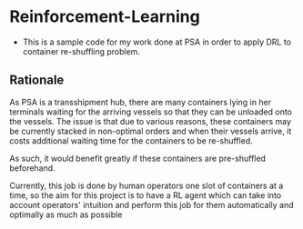 # Reinforcement-Learning

- This is a sample code for my work done at PSA in order to apply DRL to container re-shuffling problem. 

## Rationale

As PSA is a transshipment hub, there are many containers lying in her terminals waiting for the arriving vessels so that they can be unloaded onto the vessels. The issue is that due to various reasons, these containers may be currently stacked in non-optimal orders and when their vessels arrive, it costs additional waiting time for the containers to be re-shuffled.

As such, it would benefit greatly if these containers are pre-shuffled beforehand. 

Currently, this job is done by human operators one slot of containers at a time, so the aim for this project is to have a RL agent which can take into account operators' intuition and perform this job for them automatically and optimally as much as possible
